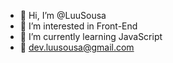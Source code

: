 - 👋 Hi, I’m @LuuSousa
- 👀 I’m interested in  Front-End
- 🌱 I’m currently learning JavaScript
- 📧 dev.luusousa@gmail.com

<!---
LuuSousa/LuuSousa is a ✨ special ✨ repository because its `README.md` (this file) appears on your GitHub profile.
You can click the Preview link to take a look at your changes.
--->
